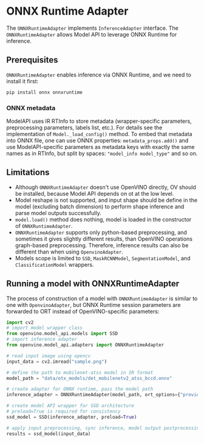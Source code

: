 # ONNX Runtime Adapter

The `ONNXRuntimeAdapter` implements `InferenceAdapter` interface. The `ONNXRuntimeAdapter` allows Model API to leverage ONNX Runtime for inference.

## Prerequisites

`ONNXRuntimeAdapter` enables inference via ONNX Runtime, and we need to install it first:
```sh
pip install onnx onnxruntime
```

### ONNX metadata

ModelAPI uses IR RTInfo to store metadata (wrapper-specific parameters, preprocessing parameters, labels list, etc.).
For details see the implementation of `Model._load_config()` method.
To embed that metadata into ONNX file, one can use ONNX properties: `metadata_props.add()` and use
ModelAPI-specific parameters as metadata keys with exactly the same names as in RTInfo, but split by spaces: `"model_info model_type"` and so on.

## Limitations

- Although `ONNXRuntimeAdapter` doesn't use OpenVINO directly, OV should be installed, because Model API depends on ot at the low level.
- Model reshape is not supported, and input shape should be define in the model (excluding batch dimension) to perform shape inference and
parse model outputs successfully.
- `model.load()` method does nothing, model is loaded in the constructor of `ONNXRuntimeAdapter`.
- `ONNXRuntimeAdapter` supports only python-based preprocessing, and sometimes it gives slightly different results, than
OpenVINO operations graph-based preprocessing. Therefore, inference results can also be different than when using `OpenvinoAdapter`.
- Models scope is limited to `SSD`, `MaskRCNNModel`, `SegmentationModel`, and `ClassificationModel` wrappers.

## Running a model with ONNXRuntimeAdapter

The process of construction of a model with `ONNXRuntimeAdapter` is similar to one with `OpenvinoAdapter`, but
ONNX Runtime session parameters are forwarded to ORT instead of OpenVINO-specific parameters:

```python
import cv2
# import model wrapper class
from openvino.model_api.models import SSD
# import inference adapter
from openvino.model_api.adapters import ONNXRuntimeAdapter

# read input image using opencv
input_data = cv2.imread("sample.png")

# define the path to mobilenet-atss model in IR format
model_path = "data/otx_models/det_mobilenetv2_atss_bccd.onnx"

# create adapter for ONNX runtime, pass the model path
inference_adapter = ONNXRuntimeAdapter(model_path, ort_options={"providers" : ['CPUExecutionProvider']})

# create model API wrapper for SSD architecture
# preload=True is required for consistency
ssd_model = SSD(inference_adapter, preload=True)

# apply input preprocessing, sync inference, model output postprocessing
results = ssd_model(input_data)
```
